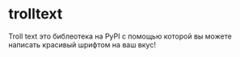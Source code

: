 # trolltext
Troll text это библеотека на PyPI с помощью которой вы можете написать красивый шрифтом на ваш вкус!
